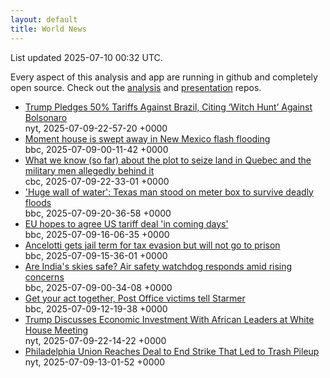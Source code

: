 ```yaml
---
layout: default
title: World News
---
```


<div markdown="0">
<div class="byline small text-muted">List updated <span class="datetime">2025-07-10 00:32 UTC</span>.</div>

<p>Every aspect of this analysis and app are running in github and completely open source. Check out the <a href="https://github.com/Castro-Media/Analysis">analysis</a> and <a href="https://github.com/Castro-Media/TopStoryReview.com">presentation</a> repos.</p>
<ul>
<li><a href='https://www.nytimes.com/2025/07/09/world/americas/brazil-trump-bolsonaro-lula-coup-tariff.html'>Trump Pledges 50% Tariffs Against Brazil, Citing &#8216;Witch Hunt&#8217; Against Bolsonaro</a><div class='byline small text-muted'>nyt, <span class="datetime">2025-07-09-22-57-20 +0000</span></div></li>
<li><a href='https://www.bbc.com/news/videos/cren2zq1y3qo'>Moment house is swept away in New Mexico flash flooding</a><div class='byline small text-muted'>bbc, <span class="datetime">2025-07-09-00-11-42 +0000</span></div></li>
<li><a href='https://www.cbc.ca/news/politics/rcmp-militia-members-plot-1.7580658?cmp=rss'>What we know (so far) about the plot to seize land in Quebec and the military men allegedly behind it</a><div class='byline small text-muted'>cbc, <span class="datetime">2025-07-09-22-33-01 +0000</span></div></li>
<li><a href='https://www.bbc.com/news/articles/c3358pz41d6o'>'Huge wall of water': Texas man stood on meter box to survive deadly floods</a><div class='byline small text-muted'>bbc, <span class="datetime">2025-07-09-20-36-58 +0000</span></div></li>
<li><a href='https://www.bbc.com/news/articles/cev0n01y8wwo'>EU hopes to agree US tariff deal 'in coming days'</a><div class='byline small text-muted'>bbc, <span class="datetime">2025-07-09-16-06-35 +0000</span></div></li>
<li><a href='https://www.bbc.com/sport/football/articles/czeyjw0nx27o'>Ancelotti gets jail term for tax evasion but will not go to prison</a><div class='byline small text-muted'>bbc, <span class="datetime">2025-07-09-15-36-01 +0000</span></div></li>
<li><a href='https://www.bbc.com/news/articles/cvgnr828z0go'>Are India's skies safe? Air safety watchdog responds amid rising concerns</a><div class='byline small text-muted'>bbc, <span class="datetime">2025-07-09-00-34-08 +0000</span></div></li>
<li><a href='https://www.bbc.com/news/articles/crk6r2615vzo'>Get your act together, Post Office victims tell Starmer</a><div class='byline small text-muted'>bbc, <span class="datetime">2025-07-09-12-19-38 +0000</span></div></li>
<li><a href='https://www.nytimes.com/2025/07/09/us/politics/trump-african-leaders-china.html'>Trump Discusses Economic Investment With African Leaders at White House Meeting</a><div class='byline small text-muted'>nyt, <span class="datetime">2025-07-09-22-14-22 +0000</span></div></li>
<li><a href='https://www.nytimes.com/2025/07/09/world/americas/philadelphia-strike-trash.html'>Philadelphia Union Reaches Deal to End Strike That Led to Trash Pileup</a><div class='byline small text-muted'>nyt, <span class="datetime">2025-07-09-13-01-52 +0000</span></div></li>
</ul>
</div>
